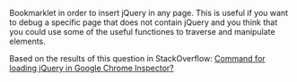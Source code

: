 Bookmarklet in order to insert jQuery in any page. This is useful if you want to debug a specific page that does not contain jQuery and you think that you could use some of the useful functiones to traverse and manipulate elements.

Based on the results of this question in StackOverflow: [Command for loading jQuery in Google Chrome Inspector?](http://stackoverflow.com/q/9624972/147507)
